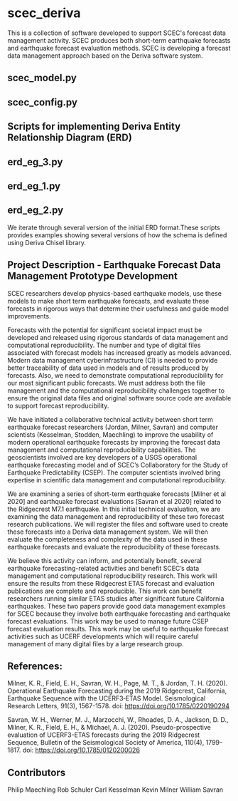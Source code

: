 # scec_deriva
This is a collection of software developed to support SCEC's forecast data management activity. SCEC produces both short-term earthquake forecasts and earthquake forecast evaluation methods. SCEC is developing a forecast data management approach based on the Deriva software system.

## scec_model.py

## scec_config.py
 
## Scripts for implementing Deriva Entity Relationship Diagram (ERD)
## erd_eg_3.py
## erd_eg_1.py
## erd_eg_2.py

We iterate through several version of the initial ERD format.These scripts provides examples showing several versions of how the schema is defined using Deriva Chisel library.


## Project Description - Earthquake Forecast Data Management Prototype Development
SCEC researchers develop physics-based earthquake models, use these models to make short term earthquake forecasts, and evaluate these forecasts in rigorous ways that determine their usefulness and guide model improvements. 

Forecasts with the potential for significant societal impact must be developed and released using rigorous standards of data management and computational reproducibility. The number and type of digital files associated with forecast models has increased greatly as models advanced. Modern data management cyberinfrastructure (CI) is needed to provide better traceability of data used in models and of results produced by forecasts. Also, we need to demonstrate computational reproducibility for our most significant public forecasts. We must address both the file management and the computational reproducibility challenges together to ensure the original data files and original software source code are available to support forecast reproducibility.

We have initiated a collaborative technical activity between short term earthquake forecast researchers (Jordan, Milner, Savran) and computer scientists (Kesselman, Stodden, Maechling) to improve the usability of modern operational earthquake forecasts by improving the forecast data management and computational reproducibility capabilities. The geoscientists involved are key developers of a USGS operational earthquake forecasting model and of SCEC’s Collaboratory for the Study of Earthquake Predictability (CSEP). The computer scientists involved bring expertise in scientific data management and computational reproducibility.

We are examining a series of short-term earthquake forecasts [Milner et al 2020] and earthquake forecast evaluations [Savran et al 2020] related to the Ridgecrest M7.1 earthquake. In this initial technical evaluation, we are examining the data management and reproducibility of these two forecast research publications. We will register the files and software used to create these forecasts into a Deriva data management system. We will then evaluate the completeness and complexity of the data used in these earthquake forecasts and evaluate the reproducibility of these forecasts.

We believe this activity can inform, and potentially benefit, several earthquake forecasting-related activities and benefit SCEC’s data management and computational reproducibility research. This work will ensure the results from these Ridgecrest ETAS forecast and evaluation publications are complete and reproducible. This work can benefit researchers running similar ETAS studies after significant future California earthquakes. These two papers provide good data management examples for SCEC because they involve both earthquake forecasting and earthquake forecast evaluations. This work may be used to manage future CSEP forecast evaluation results. This work may be useful to earthquake forecast activities such as UCERF developments which will require careful management of many digital files by a large research group.

## References:
Milner, K. R., Field, E. H., Savran, W. H., Page, M. T., & Jordan, T. H. (2020). Operational Earthquake Forecasting during the 2019 Ridgecrest, California, Earthquake Sequence with the UCERF3‐ETAS Model. Seismological Research Letters, 91(3), 1567-1578. doi: https://doi.org/10.1785/0220190294

Savran, W. H., Werner, M. J., Marzocchi, W., Rhoades, D. A., Jackson, D. D., Milner, K. R., Field, E. H., & Michael, A. J. (2020). Pseudo-prospective evaluation of UCERF3-ETAS forecasts during the 2019 Ridgecrest Sequence, Bulletin of the Seismological Society of America, 110(4), 1799-1817. doi: https://doi.org/10.1785/0120200026

## Contributors
Philip Maechling
Rob Schuler
Carl Kesselman
Kevin Milner
William Savran
